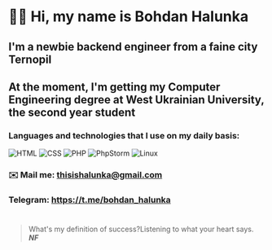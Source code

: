 # 👋🏻 Hi, my name is **Bohdan Halunka**
## I'm a newbie backend engineer from a faine city Ternopil
## At the moment, I'm getting my Computer Engineering degree at West Ukrainian University, the second year student 
### Languages and technologies that I use on my daily basis:
![HTML](https://img.shields.io/badge/html5-%23E34F26.svg?style=for-the-badge&logo=html5&logoColor=white)
![CSS](https://img.shields.io/badge/css3-%231572B6.svg?style=for-the-badge&logo=css3&logoColor=white)
![PHP](https://img.shields.io/badge/PHP-777BB4?style=for-the-badge&logo=php&logoColor=white)
![PhpStorm](http://img.shields.io/badge/-PHPStorm-181717?style=for-the-badge&logo=phpstorm&logoColor=white)
![Linux](https://img.shields.io/badge/Linux-000?style=for-the-badge&logo=linux&logoColor=FCC624)

### ✉️ Mail me: thisishalunka@gmail.com
### Telegram: https://t.me/bohdan_halunka 
#
> What's my definition of success?Listening to what your heart says. <br/>
> ***NF***
